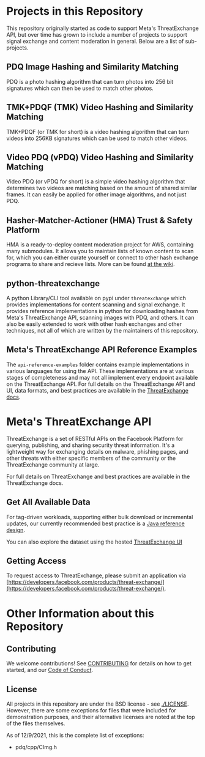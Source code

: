 # Projects in this Repository

This repository originally started as code to support Meta's ThreatExchange API, but over time has grown to include a number of projects to support signal exchange and content moderation in general. Below are a list of sub-projects.

## PDQ Image Hashing and Similarity Matching

PDQ is a photo hashing algorithm that can turn photos into 256 bit signatures which can then be used to match other photos. 

## TMK+PDQF (TMK) Video Hashing and Similarity Matching

TMK+PDQF (or TMK for short) is a video hashing algorithm that can turn videos into 256KB signatures which can be used to match other videos.

## Video PDQ (vPDQ) Video Hashing and Similarity Matching

Video PDQ (or vPDQ for short) is a simple video hashing algorithm that determines two videos are matching based on the amount of shared similar frames. It can easily be applied for other image algorithms, and not just PDQ.

## Hasher-Matcher-Actioner (HMA) Trust & Safety Platform

HMA is a ready-to-deploy content moderation project for AWS, containing many submodules. It allows you to maintain lists of known content to scan for, which you can either curate yourself or connect to other hash exchange programs to share and recieve lists.  More can be found [at the wiki](https://github.com/facebook/ThreatExchange/wiki).

## python-threatexchange

A python Library/CLI tool available on pypi under `threatexchange` which provides implementations for content scanning and signal exchange. It provides reference implementations in python for downloading hashes from Meta's ThreatExchange API, scanning images with PDQ, and others. It can also be easily extended to work with other hash exchanges and other techniques, not all of which are written by the maintainers of this repository.


## Meta's ThreatExchange API Reference Examples

The `api-reference-examples` folder contains example implementations in various languages for using the API. These implementations are at various stages of completeness and may not all implement every endpoint available on the ThreatExchange API. For full details on the ThreatExchange API and UI, data formats, and best practices are available in the [ThreatExchange docs](https://developers.facebook.com/docs/threat-exchange/).

# Meta's ThreatExchange API
ThreatExchange is a set of RESTful APIs on the Facebook Platform for querying, publishing, and sharing security threat information. It's a lightweight way for exchanging details on malware, phishing pages, and other threats with either specific members of the community or the ThreatExchange community at large.

For full details on ThreatExchange and best practices are available in the ThreatExchange docs.

## Get All Available Data

For tag-driven workloads, supporting either bulk download or incremental updates, our currently recommended best practice is a [Java reference design](https://github.com/facebook/ThreatExchange/blob/main/api-reference-examples/java/te-tag-query/README.md).

You can also explore the dataset using the hosted [ThreatExchange UI](https://developers.facebook.com/docs/threat-exchange/ui)

## Getting Access

To request access to ThreatExchange, please submit an application via [https://developers.facebook.com/products/threat-exchange/](https://developers.facebook.com/products/threat-exchange/).

# Other Information about this Repository
## Contributing

We welcome contributions! See [CONTRIBUTING](https://github.com/facebook/ThreatExchange/blob/main/CONTRIBUTING.md) for details on how to get started, and our [Code of Conduct](https://github.com/facebook/ThreatExchange/blob/main/CODE_OF_CONDUCT.md).

## License

All projects in this repository are under the BSD license - see [./LICENSE](https://github.com/facebook/ThreatExchange/blob/main/LICENSE). However, there are some exceptions for files that were included for demonstration purposes, and their alternative licenses are noted at the top of the files themselves.

As of 12/9/2021, this is the complete list of exceptions:
* pdq/cpp/CImg.h


